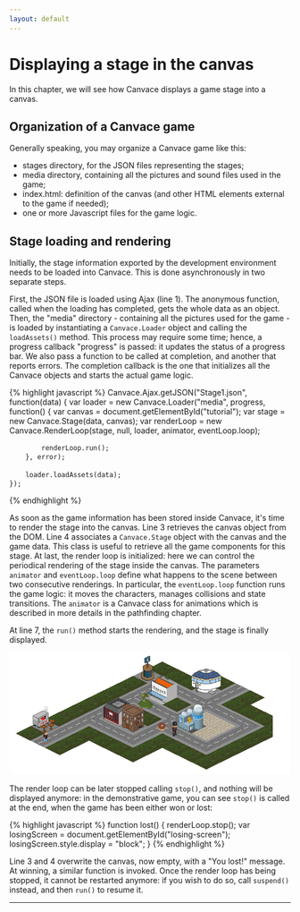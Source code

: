 ```yaml
---
layout: default
---
```


# Displaying a stage in the canvas
In this chapter, we will see how Canvace displays a game stage into a canvas.

## Organization of a Canvace game
Generally speaking, you may organize a Canvace game like this:
- stages directory, for the JSON files representing the stages;
- media directory, containing all the pictures and sound files used in the game;
- index.html: definition of the canvas (and other HTML elements external to the game if needed);
- one or more Javascript files for the game logic.

## Stage loading and rendering
Initially, the stage information exported by the development environment needs to be loaded into Canvace. This is done asynchronously in two separate steps.

First, the JSON file is loaded using Ajax (line 1). The anonymous function, called when the loading has completed, gets the whole data as an object. Then,
the "media" directory - containing all the pictures used for the game - is loaded by instantiating a `Canvace.Loader` object and calling the `loadAssets()` method.
This process may require some time; hence, a progress callback "progress" is passed: it updates the status of a progress bar. We also pass a function to be called
at completion, and another that reports errors. The completion callback is the one that initializes all the Canvace objects and starts the actual game logic.

{% highlight javascript %}
    Canvace.Ajax.getJSON("Stage1.json", function(data) {
        var loader = new Canvace.Loader("media", progress, function() {
            var canvas = document.getElementById("tutorial");
            var stage = new Canvace.Stage(data, canvas);
            var renderLoop = new Canvace.RenderLoop(stage, null, loader, animator, eventLoop.loop);
			
            renderLoop.run();
        }, error);
        
        loader.loadAssets(data);
    });
{% endhighlight %}

As soon as the game information has been stored inside Canvace, it's time to render the stage into the canvas. Line 3 retrieves the canvas object from the DOM.
Line 4 associates a `Canvace.Stage` object with the canvas and the game data. This class is useful to retrieve all the game components for this stage.
At last, the render loop is initialized: here we can control the periodical rendering of the stage inside the canvas. The parameters `animator` and `eventLoop.loop`
define what happens to the scene between two consecutive renderings. In particular, the `eventLoop.loop` function runs the game logic: it moves the characters, manages collisions and state transitions. The `animator` is a Canvace class for animations which is described in more details in the pathfinding chapter.

At line 7, the `run()` method starts the rendering, and the stage is finally displayed.

![Game stage](images/game-stage.png)

The render loop can be later stopped calling `stop()`, and nothing will be displayed anymore: in the demonstrative game, you can see `stop()` is called at the end,
when the game has been either won or lost:

{% highlight javascript %}
    function lost() {
        renderLoop.stop();
        var losingScreen = document.getElementById("losing-screen");
        losingScreen.style.display = "block";
    }
{% endhighlight %}
    
Line 3 and 4 overwrite the canvas, now empty, with a "You lost!" message. At winning, a similar function is invoked.
Once the render loop has being stopped, it cannot be restarted anymore: if you wish to do so, call `suspend()` instead, and then `run()` to resume it.

----------------------------